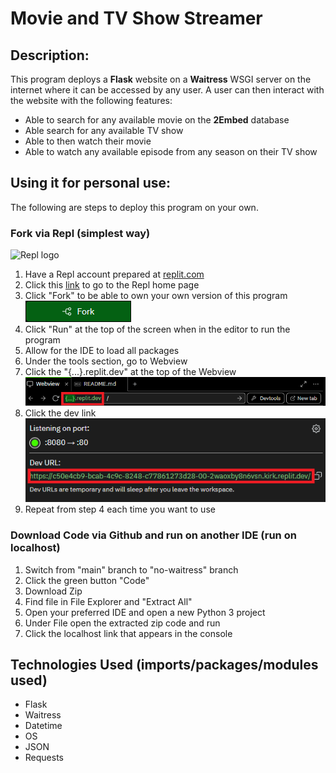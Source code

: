 # Movie and TV Show Streamer
## Description:
This program deploys a **Flask** website on a **Waitress** WSGI server on the internet where it can be accessed by any user. A user can then interact with the website with the following features:
- Able to search for any available movie on the **2Embed** database
- Able search for any available TV show
- Able to then watch their movie
- Able to watch any available episode from any season on their TV show

## Using it for personal use:
The following are steps to deploy this program on your own.
### Fork via Repl (simplest way)
![Repl logo](https://cdn.freebiesupply.com/logos/large/2x/replit-logo-png-transparent.png)
1. Have a Repl account prepared at [replit.com](replit.com)
2. Click this [link](https://replit.com/@yusufs98783/streamingService) to go to the Repl home page
3. Click "Fork" to be able to own your own version of this program
![Fork screen shot](/readme_images/replit_fork.png)
4. Click "Run" at the top of the screen when in the editor to run the program
5. Allow for the IDE to load all packages
6. Under the tools section, go to Webview
7. Click the "{...}.replit.dev" at the top of the Webview
![Webview link screen shot](/readme_images/replit_webview.png)
8. Click the dev link
![Dev link screen shot](/readme_images/replit_dev_link.png)
9. Repeat from step 4 each time you want to use

### Download Code via Github and run on another IDE (run on localhost)
1. Switch from "main" branch to "no-waitress" branch
2. Click the green button "Code"
3. Download Zip
4. Find file in File Explorer and "Extract All"
5. Open your preferred IDE and open a new Python 3 project
6. Under File open the extracted zip code and run
7. Click the localhost link that appears in the console

## Technologies Used (imports/packages/modules used)
- Flask
- Waitress
- Datetime
- OS
- JSON
- Requests
